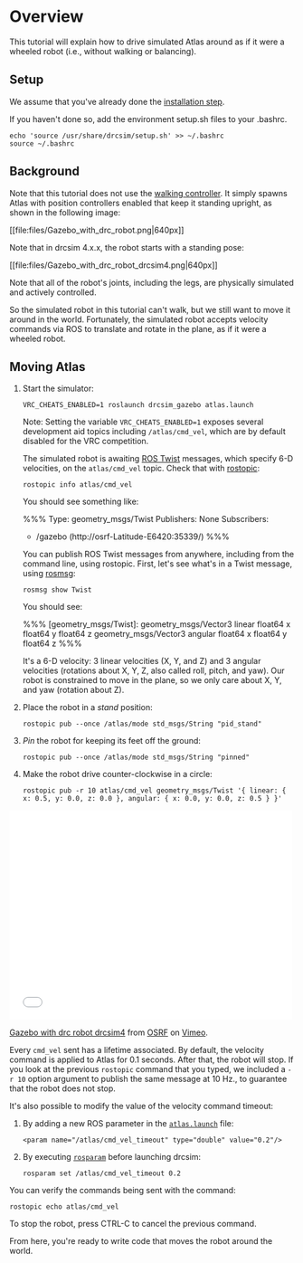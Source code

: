 # Overview

This tutorial will explain how to drive simulated Atlas around as if it were a wheeled robot (i.e., without walking or balancing).

## Setup

We assume that you've already done the [installation step](/tutorials/?tut=drcsim_install).

If you haven't done so, add the environment setup.sh files to your .bashrc.

~~~
echo 'source /usr/share/drcsim/setup.sh' >> ~/.bashrc
source ~/.bashrc
~~~

## Background

Note that this tutorial does not use the [walking controller](/tutorials/?tut=drcsim_walking&cat=drcsim). It simply spawns Atlas with position controllers enabled that keep it standing upright, as shown in the following image:

[[file:files/Gazebo_with_drc_robot.png|640px]]

Note that in drcsim 4.x.x, the robot starts with a standing pose:

[[file:files/Gazebo_with_drc_robot_drcsim4.png|640px]]

Note that all of the robot's joints, including the legs, are physically simulated and actively controlled.

So the simulated robot in this tutorial can't walk, but we still want to move it around in the world.  Fortunately, the simulated robot accepts velocity commands via ROS to translate and rotate in the plane, as if it were a wheeled robot.

## Moving Atlas

1. Start the simulator:

    ~~~
    VRC_CHEATS_ENABLED=1 roslaunch drcsim_gazebo atlas.launch
    ~~~

    Note: Setting the variable `VRC_CHEATS_ENABLED=1` exposes several development aid topics including `/atlas/cmd_vel`, which are by default disabled for the VRC competition.


    The simulated robot is awaiting [ROS Twist](http://ros.org/doc/api/geometry_msgs/html/msg/Twist.html) messages, which specify 6-D velocities, on the `atlas/cmd_vel` topic.  Check that with [rostopic](http://ros.org/wiki/rostopic):

    ~~~
    rostopic info atlas/cmd_vel
    ~~~

    You should see something like:

    %%%
    Type: geometry_msgs/Twist
    Publishers: None
    Subscribers:
     * /gazebo (http://osrf-Latitude-E6420:35339/)
    %%%

    You can publish ROS Twist messages from anywhere, including from the command line, using rostopic.  First, let's see what's in a Twist message, using [rosmsg](http://ros.org/wiki/rosmsg):

    ~~~
    rosmsg show Twist
    ~~~

    You should see:

    %%%
    [geometry_msgs/Twist]:
    geometry_msgs/Vector3 linear
      float64 x
      float64 y
      float64 z
    geometry_msgs/Vector3 angular
      float64 x
      float64 y
      float64 z
    %%%

    It's a 6-D velocity: 3 linear velocities (X, Y, and Z) and 3 angular velocities (rotations about X, Y, Z, also called roll, pitch, and yaw). Our robot is constrained to move in the plane, so we only care about X, Y, and yaw (rotation about Z).

1. Place the robot in a *stand* position:

    ~~~
    rostopic pub --once /atlas/mode std_msgs/String "pid_stand"
    ~~~

1. *Pin* the robot for keeping its feet off the ground:

    ~~~
    rostopic pub --once /atlas/mode std_msgs/String "pinned"
    ~~~

1. Make the robot drive counter-clockwise in a circle:

    ~~~
    rostopic pub -r 10 atlas/cmd_vel geometry_msgs/Twist '{ linear: { x: 0.5, y: 0.0, z: 0.0 }, angular: { x: 0.0, y: 0.0, z: 0.5 } }'
    ~~~

<iframe src="//player.vimeo.com/video/110497452" width="500" height="370" frameborder="0" webkitallowfullscreen mozallowfullscreen allowfullscreen></iframe> <p><a href="http://vimeo.com/110497452">Gazebo with drc robot drcsim4</a> from <a href="http://vimeo.com/osrfoundation">OSRF</a> on <a href="https://vimeo.com">Vimeo</a>.</p>

Every `cmd_vel` sent has a lifetime associated. By default, the velocity command is applied to Atlas for 0.1 seconds. After that, the robot will stop. If you look at the previous `rostopic` command that you typed, we included a `-r 10` option argument to publish the same message at 10 Hz., to guarantee that the robot does not stop.

It's also possible to modify the value of the velocity command timeout:

1. By adding a new ROS parameter in the [`atlas.launch`](https://bitbucket.org/osrf/drcsim/raw/default/drcsim_gazebo/launch/atlas.launch) file:

    ~~~
    <param name="/atlas/cmd_vel_timeout" type="double" value="0.2"/>
    ~~~

1. By executing [`rosparam`](http://wiki.ros.org/rosparam) before launching drcsim:

    ~~~
    rosparam set /atlas/cmd_vel_timeout 0.2
    ~~~

You can verify the commands being sent with the command:

~~~
rostopic echo atlas/cmd_vel
~~~

To stop the robot, press CTRL-C to cancel the previous command.

From here, you're ready to write code that moves the robot around the world.
